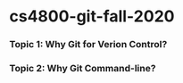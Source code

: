 # cs4800-git-fall-2020

### Topic 1: Why Git for Verion Control?
### Topic 2: Why Git Command-line?
